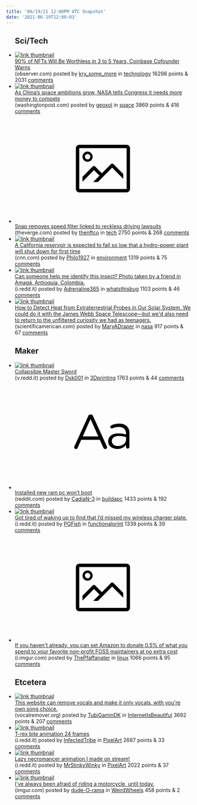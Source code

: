 ```yaml
---
title: '06/19/21 12:00PM UTC Snapshot'
date: '2021-06-19T12:00:03'
---
```

<ul>
<h2>Sci/Tech</h2>

<li><a href='https://observer.com/2021/06/coinbase-cofounder-warn-nfts-worthless-interview/'><img src='https://b.thumbs.redditmedia.com/YXs2T6AHfNuPX5lEhH3B4FPhzAn77uzLCnhR_2d5CeE.jpg' alt='link thumbnail'></a><div><div class='linkTitle'><a href='https://observer.com/2021/06/coinbase-cofounder-warn-nfts-worthless-interview/'>90% of NFTs Will Be Worthless in 3 to 5 Years, Coinbase Cofounder Warns</a></div>(observer.com) posted by <a href='https://www.reddit.com/user/kry_some_more'>kry_some_more</a> in <a href='https://www.reddit.com/r/technology'>technology</a> 16298 points & 2031 <a href='https://www.reddit.com/r/technology/comments/o2zqqc/90_of_nfts_will_be_worthless_in_3_to_5_years/'>comments</a></div></li>

<li><a href='https://www.washingtonpost.com/technology/2021/06/17/china-space-race-nasa/'><img src='https://b.thumbs.redditmedia.com/AM07tLWDU1YhCUn85IRMemWdCV9fGkxoLTf54mkssUw.jpg' alt='link thumbnail'></a><div><div class='linkTitle'><a href='https://www.washingtonpost.com/technology/2021/06/17/china-space-race-nasa/'>As China’s space ambitions grow, NASA tells Congress it needs more money to compete</a></div>(washingtonpost.com) posted by <a href='https://www.reddit.com/user/geoxol'>geoxol</a> in <a href='https://www.reddit.com/r/space'>space</a> 3869 points & 416 <a href='https://www.reddit.com/r/space/comments/o31044/as_chinas_space_ambitions_grow_nasa_tells/'>comments</a></div></li>

<li><a href='https://www.theverge.com/2021/6/17/22538688/snapchat-speed-filter-removal-car-accidents'><svg version='1.1' viewBox='-34 -14 104 64' preserveAspectRatio='xMidYMid meet' xmlns='http://www.w3.org/2000/svg' xmlns:xlink='http://www.w3.org/1999/xlink'>
    <title>link thumbnail</title>
    <path d='M32,4H4A2,2,0,0,0,2,6V30a2,2,0,0,0,2,2H32a2,2,0,0,0,2-2V6A2,2,0,0,0,32,4ZM4,30V6H32V30Z'></path>
    <path d='M8.92,14a3,3,0,1,0-3-3A3,3,0,0,0,8.92,14Zm0-4.6A1.6,1.6,0,1,1,7.33,11,1.6,1.6,0,0,1,8.92,9.41Z'></path>
    <path d='M22.78,15.37l-5.4,5.4-4-4a1,1,0,0,0-1.41,0L5.92,22.9v2.83l6.79-6.79L16,22.18l-3.75,3.75H15l8.45-8.45L30,24V21.18l-5.81-5.81A1,1,0,0,0,22.78,15.37Z'></path>
    </svg></a><div><div class='linkTitle'><a href='https://www.theverge.com/2021/6/17/22538688/snapchat-speed-filter-removal-car-accidents'>Snap removes speed filter linked to reckless driving lawsuits</a></div>(theverge.com) posted by <a href='https://www.reddit.com/user/thenftco'>thenftco</a> in <a href='https://www.reddit.com/r/tech'>tech</a> 2750 points & 268 <a href='https://www.reddit.com/r/tech/comments/o2sl9a/snap_removes_speed_filter_linked_to_reckless/'>comments</a></div></li>

<li><a href='https://www.cnn.com/2021/06/17/us/california-drought-oroville-power/index.html'><img src='https://b.thumbs.redditmedia.com/CfRcwsIgSK009sJP_dcS9ipgDMyJ6I5WnzEEXXJ55LI.jpg' alt='link thumbnail'></a><div><div class='linkTitle'><a href='https://www.cnn.com/2021/06/17/us/california-drought-oroville-power/index.html'>A California reservoir is expected to fall so low that a hydro-power plant will shut down for first time</a></div>(cnn.com) posted by <a href='https://www.reddit.com/user/Philo1927'>Philo1927</a> in <a href='https://www.reddit.com/r/environment'>environment</a> 1319 points & 75 <a href='https://www.reddit.com/r/environment/comments/o2sj2h/a_california_reservoir_is_expected_to_fall_so_low/'>comments</a></div></li>

<li><a href='https://i.redd.it/1387419i21671.jpg'><img src='https://a.thumbs.redditmedia.com/KG1-JND_UNoUnYqLTI1hD2Z8I2Hj3TFa94vrl_yXNn0.jpg' alt='link thumbnail'></a><div><div class='linkTitle'><a href='https://i.redd.it/1387419i21671.jpg'>Can someone help me identify this insect? Photo taken by a friend in Amagá, Antioquia, Colombia.</a></div>(i.redd.it) posted by <a href='https://www.reddit.com/user/Adrenaline365'>Adrenaline365</a> in <a href='https://www.reddit.com/r/whatsthisbug'>whatsthisbug</a> 1103 points & 46 <a href='https://www.reddit.com/r/whatsthisbug/comments/o2pc5e/can_someone_help_me_identify_this_insect_photo/'>comments</a></div></li>

<li><a href='https://www.scientificamerican.com/article/how-to-detect-heat-from-extraterrestrial-probes-in-our-solar-system/'><img src='https://b.thumbs.redditmedia.com/sExsqiJ549xpv8GGAA4jKaPV418DvDoyfUkxmAcNUzg.jpg' alt='link thumbnail'></a><div><div class='linkTitle'><a href='https://www.scientificamerican.com/article/how-to-detect-heat-from-extraterrestrial-probes-in-our-solar-system/'>How to Detect Heat from Extraterrestrial Probes in Our Solar System. We could do it with the James Webb Space Telescope—but we'd also need to return to the unfiltered curiosity we had as teenagers.</a></div>(scientificamerican.com) posted by <a href='https://www.reddit.com/user/MaryADraper'>MaryADraper</a> in <a href='https://www.reddit.com/r/nasa'>nasa</a> 917 points & 67 <a href='https://www.reddit.com/r/nasa/comments/o2nmb2/how_to_detect_heat_from_extraterrestrial_probes/'>comments</a></div></li>

<h2>Maker</h2>

<li><a href='https://v.redd.it/32nyubpk74671'><img src='https://a.thumbs.redditmedia.com/oMK77ZrIMvqpCPcaUHgG1-O6QRCnkWfpgPR1Kpymna0.jpg' alt='link thumbnail'></a><div><div class='linkTitle'><a href='https://v.redd.it/32nyubpk74671'>Collapsible Master Sword</a></div>(v.redd.it) posted by <a href='https://www.reddit.com/user/Dsk001'>Dsk001</a> in <a href='https://www.reddit.com/r/3Dprinting'>3Dprinting</a> 1763 points & 44 <a href='https://www.reddit.com/r/3Dprinting/comments/o33ymf/collapsible_master_sword/'>comments</a></div></li>

<li><a href='https://www.reddit.com/r/buildapc/comments/o2o3mm/installed_new_ram_pc_wont_boot/'><svg version='1.1' viewBox='-34 -12 104 64' preserveAspectRatio='xMidYMid slice' xmlns='http://www.w3.org/2000/svg' xmlns:xlink='http://www.w3.org/1999/xlink'>
    <title>text link thumbnail</title>
    <path d='M12.19,8.84a1.45,1.45,0,0,0-1.4-1h-.12a1.46,1.46,0,0,0-1.42,1L1.14,26.56a1.29,1.29,0,0,0-.14.59,1,1,0,0,0,1,1,1.12,1.12,0,0,0,1.08-.77l2.08-4.65h11l2.08,4.59a1.24,1.24,0,0,0,1.12.83,1.08,1.08,0,0,0,1.08-1.08,1.64,1.64,0,0,0-.14-.57ZM6.08,20.71l4.59-10.22,4.6,10.22Z'>
    </path>
    <path d='M32.24,14.78A6.35,6.35,0,0,0,27.6,13.2a11.36,11.36,0,0,0-4.7,1,1,1,0,0,0-.58.89,1,1,0,0,0,.94.92,1.23,1.23,0,0,0,.39-.08,8.87,8.87,0,0,1,3.72-.81c2.7,0,4.28,1.33,4.28,3.92v.5a15.29,15.29,0,0,0-4.42-.61c-3.64,0-6.14,1.61-6.14,4.64v.05c0,2.95,2.7,4.48,5.37,4.48a6.29,6.29,0,0,0,5.19-2.48V26.9a1,1,0,0,0,1,1,1,1,0,0,0,1-1.06V19A5.71,5.71,0,0,0,32.24,14.78Zm-.56,7.7c0,2.28-2.17,3.89-4.81,3.89-1.94,0-3.61-1.06-3.61-2.86v-.06c0-1.8,1.5-3,4.2-3a15.2,15.2,0,0,1,4.22.61Z'>
    </path>
    </svg></a><div><div class='linkTitle'><a href='https://www.reddit.com/r/buildapc/comments/o2o3mm/installed_new_ram_pc_wont_boot/'>Installed new ram pc won’t boot</a></div>(reddit.com) posted by <a href='https://www.reddit.com/user/CadiaN-3'>CadiaN-3</a> in <a href='https://www.reddit.com/r/buildapc'>buildapc</a> 1433 points & 192 <a href='https://www.reddit.com/r/buildapc/comments/o2o3mm/installed_new_ram_pc_wont_boot/'>comments</a></div></li>

<li><a href='https://i.redd.it/eermarsgw1671.jpg'><img src='https://b.thumbs.redditmedia.com/D3QBdtFbgmxmWppGSKMbvLoN78B2l-OfPYf5M0YZBtY.jpg' alt='link thumbnail'></a><div><div class='linkTitle'><a href='https://i.redd.it/eermarsgw1671.jpg'>Got tired of waking up to find that I’d missed my wireless charger plate.</a></div>(i.redd.it) posted by <a href='https://www.reddit.com/user/PGFish'>PGFish</a> in <a href='https://www.reddit.com/r/functionalprint'>functionalprint</a> 1339 points & 39 <a href='https://www.reddit.com/r/functionalprint/comments/o2td57/got_tired_of_waking_up_to_find_that_id_missed_my/'>comments</a></div></li>

<li><a href='https://i.imgur.com/KomTaDS.jpg'><svg version='1.1' viewBox='-34 -14 104 64' preserveAspectRatio='xMidYMid meet' xmlns='http://www.w3.org/2000/svg' xmlns:xlink='http://www.w3.org/1999/xlink'>
    <title>link thumbnail</title>
    <path d='M32,4H4A2,2,0,0,0,2,6V30a2,2,0,0,0,2,2H32a2,2,0,0,0,2-2V6A2,2,0,0,0,32,4ZM4,30V6H32V30Z'></path>
    <path d='M8.92,14a3,3,0,1,0-3-3A3,3,0,0,0,8.92,14Zm0-4.6A1.6,1.6,0,1,1,7.33,11,1.6,1.6,0,0,1,8.92,9.41Z'></path>
    <path d='M22.78,15.37l-5.4,5.4-4-4a1,1,0,0,0-1.41,0L5.92,22.9v2.83l6.79-6.79L16,22.18l-3.75,3.75H15l8.45-8.45L30,24V21.18l-5.81-5.81A1,1,0,0,0,22.78,15.37Z'></path>
    </svg></a><div><div class='linkTitle'><a href='https://i.imgur.com/KomTaDS.jpg'>If you haven't already, you can set Amazon to donate 0.5% of what you spend to your favorite non-profit FOSS maintainers at no extra cost</a></div>(i.imgur.com) posted by <a href='https://www.reddit.com/user/ThePfaffanater'>ThePfaffanater</a> in <a href='https://www.reddit.com/r/linux'>linux</a> 1066 points & 95 <a href='https://www.reddit.com/r/linux/comments/o33pie/if_you_havent_already_you_can_set_amazon_to/'>comments</a></div></li>

<h2>Etcetera</h2>

<li><a href='https://vocalremover.org'><img src='https://b.thumbs.redditmedia.com/a3s2S88FTgQ19zSCRRDf3FuZLE72ksuJq2byLVOIUhg.jpg' alt='link thumbnail'></a><div><div class='linkTitle'><a href='https://vocalremover.org'>This website can remove vocals and make it only vocals, with you're own song choice.</a></div>(vocalremover.org) posted by <a href='https://www.reddit.com/user/TubiGaminDK'>TubiGaminDK</a> in <a href='https://www.reddit.com/r/InternetIsBeautiful'>InternetIsBeautiful</a> 3692 points & 207 <a href='https://www.reddit.com/r/InternetIsBeautiful/comments/o2qqro/this_website_can_remove_vocals_and_make_it_only/'>comments</a></div></li>

<li><a href='https://i.redd.it/ma12jmtdg3671.gif'><img src='https://b.thumbs.redditmedia.com/NG_ZkNvO0xas47I0P1h2YIBTANJoHi2p_seCC0dXzms.jpg' alt='link thumbnail'></a><div><div class='linkTitle'><a href='https://i.redd.it/ma12jmtdg3671.gif'>T-rex bite animation 24 frames</a></div>(i.redd.it) posted by <a href='https://www.reddit.com/user/InfectedTribe'>InfectedTribe</a> in <a href='https://www.reddit.com/r/PixelArt'>PixelArt</a> 2687 points & 33 <a href='https://www.reddit.com/r/PixelArt/comments/o310sa/trex_bite_animation_24_frames/'>comments</a></div></li>

<li><a href='https://i.redd.it/jgdtto57y1671.gif'><img src='https://b.thumbs.redditmedia.com/AA6jgQovCTBvBwTJ2YnulFZJpsIesfHgHhM38-mEytc.jpg' alt='link thumbnail'></a><div><div class='linkTitle'><a href='https://i.redd.it/jgdtto57y1671.gif'>Lazy necromancer animation I made on stream!</a></div>(i.redd.it) posted by <a href='https://www.reddit.com/user/MrStinkyWinky'>MrStinkyWinky</a> in <a href='https://www.reddit.com/r/PixelArt'>PixelArt</a> 2022 points & 37 <a href='https://www.reddit.com/r/PixelArt/comments/o2tmav/lazy_necromancer_animation_i_made_on_stream/'>comments</a></div></li>

<li><a href='https://imgur.com/HGaiYfH.jpg'><img src='https://b.thumbs.redditmedia.com/zhMYr1Kd6lPJ4sXw-ShS-aEfWNgyPbAp3nvM3Kl1_sw.jpg' alt='link thumbnail'></a><div><div class='linkTitle'><a href='https://imgur.com/HGaiYfH.jpg'>I've always been afraid of riding a motorcycle, until today.</a></div>(imgur.com) posted by <a href='https://www.reddit.com/user/dude-O-rama'>dude-O-rama</a> in <a href='https://www.reddit.com/r/WeirdWheels'>WeirdWheels</a> 458 points & 2 <a href='https://www.reddit.com/r/WeirdWheels/comments/o39w7h/ive_always_been_afraid_of_riding_a_motorcycle/'>comments</a></div></li>

</ul>
